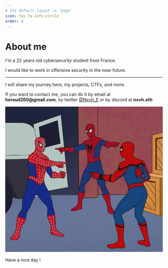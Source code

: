 ```yaml
---
# the default layout is 'page'
icon: fas fa-info-circle
order: 4
---
```

# About me

I'm a 22 years old cybersecurity student from France.

I would like to work in offensive security in the near future.

---

I will share my journey here, my projects, CTFs, and more.

If you want to contact me, you can do it by email at __heraud260@gmail.com__, by twitter [@Nxvh_E](https://twitter.com/Nxvh_E) or by discord at __nxvh.eth__


![alt text](assets/image.webp)

Have a nice day !